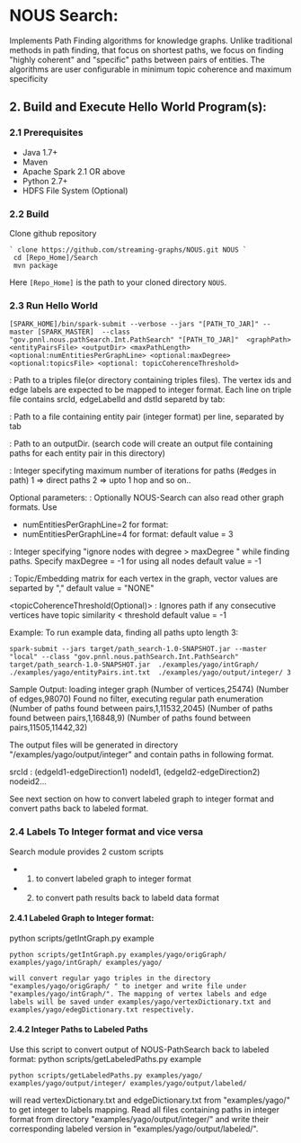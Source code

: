 # NOUS Search: 
Implements Path Finding  algorithms for knowledge graphs. Unlike traditional methods in 
path finding, that focus on shortest paths, we focus on finding "highly coherent" and 
"specific" paths between pairs of entities. The algorithms are user configurable in minimum topic 
coherence and maximum specificity

## 2. Build and Execute Hello World Program(s):
### 2.1 Prerequisites
* Java 1.7+
* Maven
* Apache Spark 2.1 OR above
* Python 2.7+
* HDFS File System (Optional)

### 2.2 Build
 Clone github repository 
```
` clone https://github.com/streaming-graphs/NOUS.git NOUS `
 cd [Repo_Home]/Search
 mvn package
 ```
Here `[Repo_Home]` is the path to your cloned directory `NOUS`. 

### 2.3 Run Hello World
```
[SPARK_HOME]/bin/spark-submit --verbose --jars "[PATH_TO_JAR]" --master [SPARK_MASTER]  --class "gov.pnnl.nous.pathSearch.Int.PathSearch" "[PATH_TO_JAR]"  <graphPath> <entityPairsFile> <outputDir> <maxPathLength> <optional:numEntitiesPerGraphLine> <optional:maxDegree> <optional:topicsFile> <optional: topicCoherenceThreshold>
```
<graphPath> : Path to a triples file(or directory containing triples files). The vertex ids and edge labels are expected to be mapped to integer format. Each line on triple file 
contains srcId, edgeLabelId and dstId separetd by tab:
<srcId>	<edgeLabelId>	<dstId>

<entityPairsFile> : Path to a file containing entity pair (integer format) per line, separated by tab 
<entityId1>	<entityId2>
<entityId3>	<entityId4>

<outputDir> : Path to an outputDir. (search code will create an output file containing paths for each entity pair in this directory)

<maxPathLength> : Integer specifyting maximum number of iterations for paths (#edges in path)
1 => direct paths
2 => upto 1 hop and so on..

Optional parameters:
<numEntitiesPerGraphLine> : Optionally NOUS-Search can also read other graph formats. Use 
* numEntitiesPerGraphLine=2 for format: <srcid> <dstid>
* numEntitiesPerGraphLine=4 for format:	<srcid> <edgeid> <dstid> <timestamp>
default value = 3

<maxDegree> : Integer specifying "ignore nodes with degree > maxDegree " while finding paths. 
Specify maxDegree = -1 for using all nodes 
default value = -1

<topicsFile> : Topic/Embedding matrix for each vertex in the graph, vector values are separted by ","
<nodeid>	<topic vector>
<nodeid>	<topic vector>
default value = "NONE"

<topicCoherenceThreshold(Optional)> : Ignores path if any consecutive vertices have topic similarity < threshold 
default value = -1

Example: To run example data, finding all paths upto length 3:

```
spark-submit --jars target/path_search-1.0-SNAPSHOT.jar --master "local" --class "gov.pnnl.nous.pathSearch.Int.PathSearch" target/path_search-1.0-SNAPSHOT.jar  ./examples/yago/intGraph/ ./examples/yago/entityPairs.int.txt  ./examples/yago/output/integer/ 3
```

Sample Output:
loading integer graph
(Number of vertices,25474)
(Number of edges,98070)
Found no filter, executing regular path enumeration
(Number of paths found between pairs,1,11532,2045)
(Number of paths found between pairs,1,16848,9)
(Number of paths found between pairs,11505,11442,32)

The output files will be generated in directory "/examples/yago/output/integer"  and contain paths in
following format.

srcId : (edgeId1-edgeDirection1) nodeId1, (edgeId2-edgeDirection2) nodeid2...

See next section on how to convert labeled graph to integer format and convert paths back to labeled format.

### 2.4 Labels To Integer format and vice versa
Search module provides 2 custom scripts 
* 1) to convert labeled graph to integer format 
* 2) to convert path results back to labeld data format

#### 2.4.1 Labeled Graph to Integer format:
python scripts/getIntGraph.py <graphInDirPath> <graphOutDirPath> <dictOutDirPath>
example
```
python scripts/getIntGraph.py examples/yago/origGraph/ examples/yago/intGraph/ examples/yago/

will convert regular yago triples in the directory "examples/yago/origGraph/ " to inetger and write file under "examples/yago/intGraph/". The mapping of vertex labels and edge labels will be saved under examples/yago/vertexDictionary.txt and examples/yago/edegDictionary.txt respectively.
```
#### 2.4.2 Integer Paths to Labeled Paths
Use this script to convert output of NOUS-PathSearch back to labeled format:
python scripts/getLabeledPaths.py <pathToDirContainingVertexEdgeDict> <inputPathsDir> <outputPathsDir>
example
```
python scripts/getLabeledPaths.py examples/yago/ examples/yago/output/integer/ examples/yago/output/labeled/
```

will read vertexDictionary.txt and edgeDictionary.txt from "examples/yago/" to get integer to labels mapping.
Read all files containing paths in integer format from directory "examples/yago/output/integer/" and write their corresponding labeled version in "examples/yago/output/labeled/".


